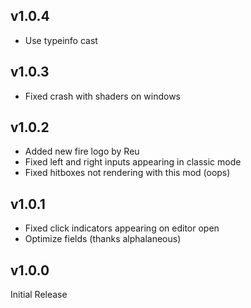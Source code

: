 ﻿

## v1.0.4
- Use typeinfo cast

## v1.0.3
- Fixed crash with shaders on windows

## v1.0.2
- Added new fire logo by Reu
- Fixed left and right inputs appearing in classic mode
- Fixed hitboxes not rendering with this mod (oops)

## v1.0.1
- Fixed click indicators appearing on editor open
- Optimize fields (thanks alphalaneous)

## v1.0.0
Initial Release
